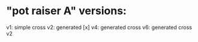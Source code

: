 # "pot raiser A" versions:
v1: simple cross
v2: generated [x]
v4: generated cross
v6: generated cross v2
